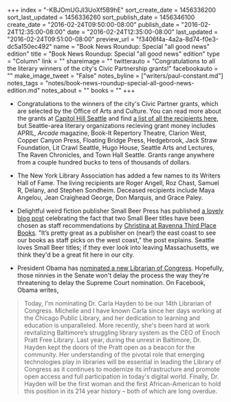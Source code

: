 +++
index = "-KBJOmUGJI3UoXf5B9hE"
sort_create_date = 1456336200
sort_last_updated = 1456336260
sort_publish_date = 1456346100
create_date = "2016-02-24T09:50:00-08:00"
publish_date = "2016-02-24T12:35:00-08:00"
date = "2016-02-24T12:35:00-08:00"
last_updated = "2016-02-24T09:51:00-08:00"
preview_url = "f3406f4a-4a2a-8d74-f0e3-dc5a150ec492"
name = "Book News Roundup: Special \"all good news\" edition"
title = "Book News Roundup: Special \"all good news\" edition"
type = "Column"
link = ""
shareimage = ""
twitterauto = "Congratulations to all the literary winners of the city's Civic Partnership grants!"
facebookauto = ""
make_image_tweet = "False"
notes_byline = ["writers/paul-constant.md"]
notes_tags = "notes/book-news-roundup-special-all-good-news-edition.md"
notes_about = ""
books = ""
+++
* Congratulations to the winners of the city's Civic Partner grants, which are selected by the Office of Arts and Culture. You can read more about the grants at [Capitol Hill Seattle](http://www.capitolhillseattle.com/2016/02/seattle-announces-1-8m-for-arts-groups/) and find [a list of all the recipients here](http://www.capitolhillseattle.com/2016/02/seattle-announces-1-8m-for-arts-groups/), but Seattle-area literary organizations recieving grant money includes APRIL, *Arcade* magazine, Book-It Repertory Theatre, Clarion West, Copper Canyon Press, Floating Bridge Press, Hedgebrook, Jack Straw Foundation, Lit Crawl Seattle, Hugo House, Seattle Arts and Lectures, The Raven Chronicles, and Town Hall Seattle. Grants range anywhere from a couple hundred bucks to tens of thousands of dollars.

* The New York Library Association has added a few names to its Writers Hall of Fame. The living recipients are Roger Angell, Roz Chast, Samuel R, Delany, and Stephen Sondheim. Deceased recipients include Maya Angelou, Jean Craighead George, Don Marquis, and Grace Paley.

* Delightful weird fiction publisher Small Beer Press has published [a lovely blog post](http://smallbeerpress.com/not-a-journal/2016/02/24/hello-ravenna-third-place-in-seattle/) celebrating the fact that two Small Beer titles have been chosen as staff recommendations by [Christina at Ravenna Third Place Books](http://www.thirdplacebooks.com/christina-0). "It’s pretty great as a publisher on (near!) the east coast to see our books as staff picks on the west coast," the post explains. Seattle loves Small Beer titles; if they ever look into leaving Massachusetts, we think they'd be a great fit here in our city.

* President Obama has [nominated a new Librarian of Congress](https://www.facebook.com/potus/videos/457630757760103/?permPage=1). Hopefully, those ninnies in the Senate won't delay the process the way they're threatening to delay the Supreme Court nomination. On Facebook, Obama writes,

<blockquote>Today, I'm nominating Dr. Carla Hayden to be our 14th Librarian of Congress. Michelle and I have known Carla since her days working at the Chicago Public Library, and her dedication to learning and education is unparalleled. More recently, she's been hard at work revitalizing Baltimore’s struggling library system as the CEO of Enoch Pratt Free Library. Last year, during the unrest in Baltimore, Dr. Hayden kept the doors of the Pratt open as a beacon for the community. Her understanding of the pivotal role that emerging technologies play in libraries will be essential in leading the Library of Congress as it continues to modernize its infrastructure and promote open access and full participation in today's digital world. Finally, Dr. Hayden will be the first woman and the first African-American to hold this position in its 214 year history – both of which are long overdue.</blockquote>